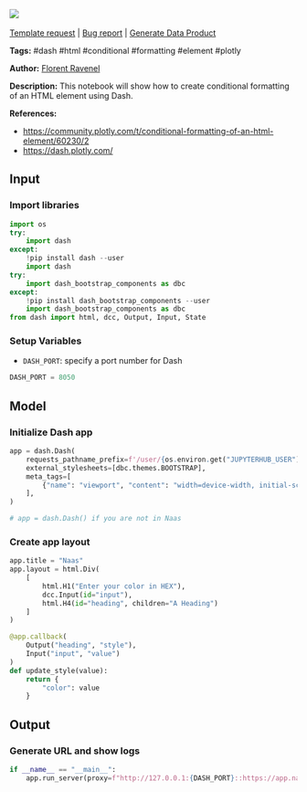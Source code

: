 <a href="https://app.naas.ai/user-redirect/naas/downloader?url=https://raw.githubusercontent.com/jupyter-naas/awesome-notebooks/master/Dash/Dash_Create_conditional_formatting_on_HTML_element.ipynb" target="_parent"><img src="https://naasai-public.s3.eu-west-3.amazonaws.com/Open_in_Naas_Lab.svg"/></a><br><br><a href="https://github.com/jupyter-naas/awesome-notebooks/issues/new?assignees=&labels=&template=template-request.md&title=Tool+-+Action+of+the+notebook+">Template request</a> | <a href="https://github.com/jupyter-naas/awesome-notebooks/issues/new?assignees=&labels=bug&template=bug_report.md&title=Dash+-+Create+conditional+formatting+on+HTML+element:+Error+short+description">Bug report</a> | <a href="https://app.naas.ai/user-redirect/naas/downloader?url=https://raw.githubusercontent.com/jupyter-naas/awesome-notebooks/master/Naas/Naas_Start_data_product.ipynb" target="_parent">Generate Data Product</a>

**Tags:** #dash #html #conditional #formatting #element #plotly

**Author:** [Florent Ravenel](https://www.linkedin.com/in/florent-ravenel/)

**Description:** This notebook will show how to create conditional formatting of an HTML element using Dash.

**References:**
- https://community.plotly.com/t/conditional-formatting-of-an-html-element/60230/2
- https://dash.plotly.com/

## Input

### Import libraries


```python
import os
try:
    import dash
except:
    !pip install dash --user
    import dash
try:
    import dash_bootstrap_components as dbc
except:
    !pip install dash_bootstrap_components --user
    import dash_bootstrap_components as dbc
from dash import html, dcc, Output, Input, State
```

### Setup Variables
- `DASH_PORT`: specify a port number for Dash


```python
DASH_PORT = 8050
```

## Model

### Initialize Dash app


```python
app = dash.Dash(
    requests_pathname_prefix=f'/user/{os.environ.get("JUPYTERHUB_USER")}/proxy/{DASH_PORT}/',
    external_stylesheets=[dbc.themes.BOOTSTRAP],
    meta_tags=[
        {"name": "viewport", "content": "width=device-width, initial-scale=1.0"}
    ],
)

# app = dash.Dash() if you are not in Naas
```

### Create app layout


```python
app.title = "Naas"
app.layout = html.Div(
    [
        html.H1("Enter your color in HEX"),
        dcc.Input(id="input"),
        html.H4(id="heading", children="A Heading")
    ]
)

@app.callback(
    Output("heading", "style"),
    Input("input", "value")
)
def update_style(value):
    return {
        "color": value
    }
```

## Output

### Generate URL and show logs


```python
if __name__ == "__main__":
    app.run_server(proxy=f"http://127.0.0.1:{DASH_PORT}::https://app.naas.ai")
```


```python

```
